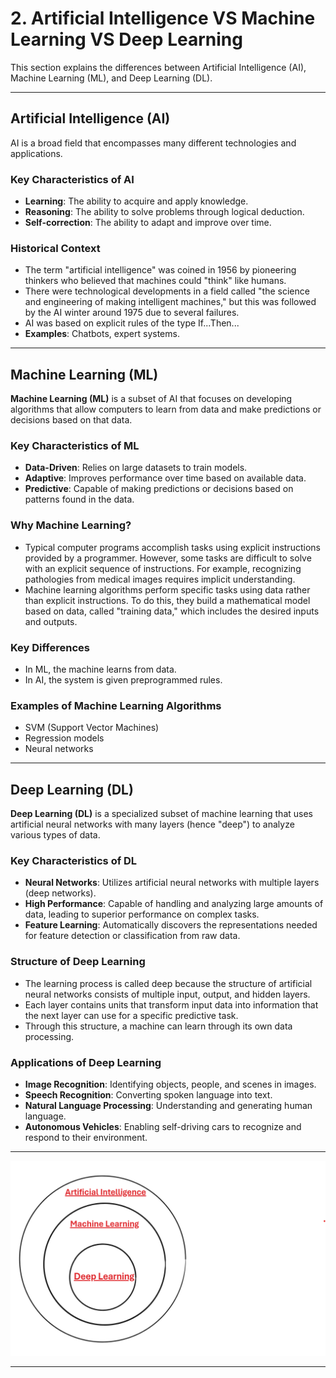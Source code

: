 # 2. Artificial Intelligence VS Machine Learning VS Deep Learning

This section explains the differences between Artificial Intelligence (AI), Machine Learning (ML), and Deep Learning (DL).

---

## Artificial Intelligence (AI)

AI is a broad field that encompasses many different technologies and applications.

### Key Characteristics of AI

- **Learning**: The ability to acquire and apply knowledge.
- **Reasoning**: The ability to solve problems through logical deduction.
- **Self-correction**: The ability to adapt and improve over time.

### Historical Context

- The term "artificial intelligence" was coined in 1956 by pioneering thinkers who believed that machines could "think" like humans.
- There were technological developments in a field called "the science and engineering of making intelligent machines," but this was followed by the AI winter around 1975 due to several failures.
- AI was based on explicit rules of the type If...Then...
- **Examples**: Chatbots, expert systems.

---

## Machine Learning (ML)

**Machine Learning (ML)** is a subset of AI that focuses on developing algorithms that allow computers to learn from data and make predictions or decisions based on that data.

### Key Characteristics of ML

- **Data-Driven**: Relies on large datasets to train models.
- **Adaptive**: Improves performance over time based on available data.
- **Predictive**: Capable of making predictions or decisions based on patterns found in the data.

### Why Machine Learning?

- Typical computer programs accomplish tasks using explicit instructions provided by a programmer. However, some tasks are difficult to solve with an explicit sequence of instructions. For example, recognizing pathologies from medical images requires implicit understanding.
- Machine learning algorithms perform specific tasks using data rather than explicit instructions. To do this, they build a mathematical model based on data, called "training data," which includes the desired inputs and outputs.

### Key Differences

- In ML, the machine learns from data.
- In AI, the system is given preprogrammed rules.

### Examples of Machine Learning Algorithms

- SVM (Support Vector Machines)
- Regression models
- Neural networks

---

## Deep Learning (DL)

**Deep Learning (DL)** is a specialized subset of machine learning that uses artificial neural networks with many layers (hence "deep") to analyze various types of data.

### Key Characteristics of DL

- **Neural Networks**: Utilizes artificial neural networks with multiple layers (deep networks).
- **High Performance**: Capable of handling and analyzing large amounts of data, leading to superior performance on complex tasks.
- **Feature Learning**: Automatically discovers the representations needed for feature detection or classification from raw data.

### Structure of Deep Learning

- The learning process is called deep because the structure of artificial neural networks consists of multiple input, output, and hidden layers.
- Each layer contains units that transform input data into information that the next layer can use for a specific predictive task.
- Through this structure, a machine can learn through its own data processing.

### Applications of Deep Learning

- **Image Recognition**: Identifying objects, people, and scenes in images.
- **Speech Recognition**: Converting spoken language into text.
- **Natural Language Processing**: Understanding and generating human language.
- **Autonomous Vehicles**: Enabling self-driving cars to recognize and respond to their environment.

---

![Subsets of AI](AI_Subsets.png)

---
